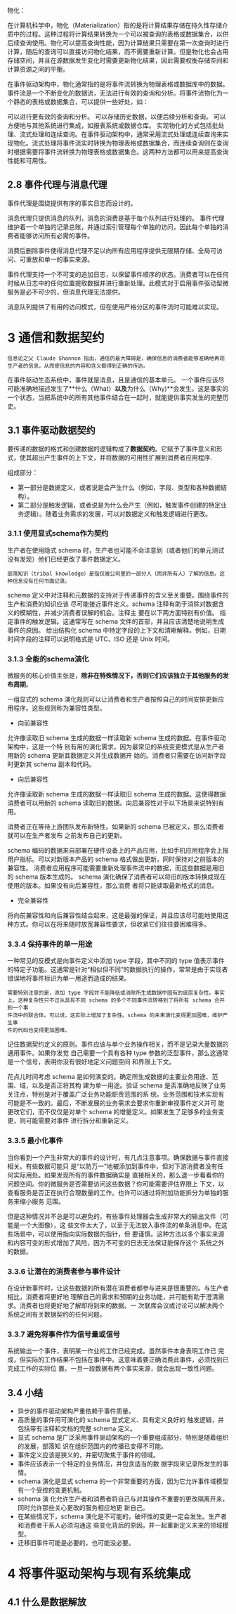 
物化：

在计算机科学中，物化（Materialization）指的是将计算结果存储在持久性存储介质中的过程。这种过程将计算结果转换为一个可以被查询的表格或数据集合，以供后续查询使用。物化可以提高查询性能，因为计算结果只需要在第一次查询时进行计算，随后的查询可以直接访问物化结果，而不需要重新计算。但是物化也会占用存储空间，并且在源数据发生变化时需要更新物化结果，因此需要权衡存储空间和计算资源之间的平衡。

在事件驱动架构中，物化通常指的是将事件流转换为物理表格或数据库中的数据。事件流是一个不断变化的数据流，无法进行有效的查询和分析。将事件流物化为一个静态的表格或数据集合，可以提供一些好处，如：

可以进行更有效的查询和分析。
可以存储历史数据，以便后续分析和查询。
可以方便地与其他系统进行集成，如报表系统或数据仓库。
实现物化的方式包括批处理、流式处理和连续查询。在事件驱动架构中，通常采用流式处理或连续查询来实现物化。流式处理将事件流实时转换为物理表格或数据集合，而连续查询则在查询时根据需要将事件流转换为物理表格或数据集合。这两种方法都可以用来提高查询性能和可用性。


## 2.8 事件代理与消息代理


事件代理是围绕提供有序的事实日志而设计的。

消息代理只提供消息的队列，消息的消费是基于每个队列进行处理的。
事件代理维护着一个单独的记录总账，并通过索引管理每个单独的访问，因此每个单独的消费者能够访问所有必需的事件。

消费后删除事件使得消息代理不足以向所有应用程序提供无限期存储、全局可访问、可重放和单一的事实来源。

事件代理支持一个不可变的追加日志，以保留事件顺序的状态。消费者可以在任何时候从日志中的任何位置提取数据并进行重新处理。此模式对于启用事件驱动型微服务是必不可少的，但消息代理无法提供。

消息队列提供了有用的访问模式，但在使用严格分区的事件流时可能难以实现。

# 3 通信和数据契约

    信息论之父 Claude Shannon 指出，通信的最大障碍是，确保信息的消费者能够准确地再现生产者的信息，从而使信息的内容和含义都得到正确的传达。

在事件驱动生态系统中，事件就是消息，且是通信的基本单元。
一个事件应该尽可能准确地描述发生了**什么（What）**以及**为什么（Why)**会发生。这是事实的一个状态，当把系统中的所有其他事件结合在一起时，就能提供事实发生的完整历史。


## 3.1 事件驱动数据契约

要传递的数据的格式和创建数据的逻辑构成了**数据契约**。它赋予了事件意义和形式，使其超出产生事件的上下文，并将数据的可用性扩展到消费者应用程序.

组成部分：
 - 第一部分是数据定义，或者说是会产生什么（例如，字段、类型和各种数据结构）。
 - 第二部分是触发逻辑，或者说是为什么会产生（例如，触发事件创建的特定业务逻辑）。随着业务需求的发展，可以对数据定义和触发逻辑进行更改。

### 3.1.1 使用显式schema作为契约

生产者在使用隐式 schema 时，生产者也可能不会注意到（或者他们的单元测试没有发现）他们已经更改了事件数据定义。

    部落知识（tribal knowledge）是指仅被公司里的一部分人（而非所有人）了解的信息。这种信息没有任何书面记录。

schema 定义中对注释和元数据的支持对于传递事件的含义至关重要。围绕事件的生产和消费的知识应该
尽可能接近事件定义。schema 注释有助于消除对数据含义的模糊性，并减少消费者误解的机会。注释主
要在以下两方面特别有价值。
指定事件的触发逻辑。这通常写在 schema 文件的首部，并且应该清楚地说明生成事件的原因。
给出结构化 schema 中特定字段的上下文和清晰解释。例如，日期时间字段的注释可以说明格式是 UTC、ISO 还是 Unix 时间。

### 3.1.3 全能的schema演化


微服务的核心价值主张是，**除非在特殊情况下，否则它们应该独立于其他服务的发布周期**。


一组显式的 schema 演化规则可以让消费者和生产者按照自己的时间安排更新应用程序。这些规则称为兼容性类型。

- 向前兼容性

允许像读取旧 schema 生成的数据一样读取新 schema 生成的数据。在事件驱动架构中，这是一个特
别有用的演化需求，因为最常见的系统变更模式是从生产者用新的 schema 更新其数据定义并生成数据开
始的。消费者只需要在访问新字段时更新其 schema 副本和代码。

- 向后兼容性

允许像读取新 schema 生成的数据一样读取旧 schema 生成的数据。这使得数据消费者可以用新的 schema 读取旧的数据。向后兼容性对于以下场景来说特别有用。

消费者正在等待上游团队发布新特性。如果新的 schema 已被定义，那么消费者就可以在生产者发布 之前发布自己的更新。

schema 编码的数据来自部署在硬件设备上的产品应用，比如手机应用程序会上报用户指标。可以对新版本产品的 schema 格式做出更新，同时保持对之前版本的兼容性。
消费者应用程序可能需要重新处理事件流中的数据，而这些数据是用旧的 schema 版本生成的。
schema 演化确保了消费者可以将旧的版本转换成现在使用的版本。如果没有向后兼容性，那么消费
者将只能读取最新格式的消息。

- 完全兼容性

将向前兼容性和向后兼容性结合起来，这是最强的保证，并且应该尽可能地使用这种方式。你可以在将来随时放宽兼容性要求，但收紧它们往往要困难得多。


### 3.3.4 保持事件的单一用途

一种常见的反模式是向事件定义中添加 type 字段，其中不同的 type 值表示事件的特定子功能。这通常是针对“相似但不同”的数据执行的操作，常常是由于实现者错误地将事件标识为单一用途而造成的结果。

    需要特别注意的是，添加 type 字段并不能降低或消除所生成数据中固有的底层复杂性。事实
    上，这种复杂性只不过从具有不同 schema 的多个不同事件流转移到了将所有 schema 合并到一个事
    件流中的联合体。可以说，这实际上增加了复杂性。schema 的未来演化变得更加困难，维护产生事
    件的代码也变得更加困难。

记住数据契约定义的原则。事件应该与单个业务操作相关，而不是记录大量数据的通用事件。如果你发觉
自己需要一个具有各种 type 参数的泛型事件，那么这通常是一个信号，表明你没有很好地定义问题空间
和界限上下文。

花点儿时间考虑 schema 是如何演变的。确定所生成数据的主要业务用途、范围、域，以及是否正将其构
建为单一用途。验证 schema 是否准确地反映了业务关注点，特别是对于覆盖广泛业务功能职责范围的系
统。业务范围和技术实现有可能是不一致的。最后，不断发展的业务需求会要求你重新审视事件定义并可
能更改它们，而不仅仅是对单个 schema 的增量定义。如果发生了足够多的业务变更，则可能需要对事件
进行拆分和重新定义。

### 3.3.5 最小化事件

当你看到一个产生非常大的事件的设计时，有几点注意事项。确保数据与事件直接相关。有些数据可能只
是“以防万一”地被添加到事件中，但对下游消费者没有任何实际用处。如果发现所有的事件数据确实是
直接相关的，那么退一步看看你的问题空间。你的微服务是否需要访问这些数据？你可能需要评估界限上
下文，以查看服务是否正在执行合理数量的工作。也许可以通过将附加功能拆分为单独的服务来缩小服务
范围。

但是这种情况并不总是可以避免的，有些事件处理器会生成非常大的输出文件（可能是一个大图像），这
些文件太大了，以至于无法放入事件流的单条消息中。在这些场景中，可以使用指向实际数据的指针，但
要谨慎。这种方法以多个事实来源和内容可变的形式增加了风险，因为不可变的日志无法保证能保存这个
系统之外的数据。

### 3.3.6 让潜在的消费者参与事件设计

在设计新事件时，让这些数据的所有潜在消费者都参与进来是很重要的。与生产者相比，消费者将更好地
理解自己的需求和预期的业务功能，并可能有助于澄清需求。消费者也将更好地了解即将到来的数据。一
次联席会议或讨论可以解决两个系统之间有关数据契约的任何问题。


### 3.3.7 避免将事件作为信号量或信号

系统输出一个事件，表明某一作业的工作已经完成。虽然事件本身表明工作已
完成，但实际的工作结果不包括在事件中。这意味着要正确消费此事件，必须找到已完成工作的实际位
置。一旦一段数据有两个事实来源，就会出现一致性问题。

## 3.4 小结

- 异步的事件驱动架构严重依赖于事件质量。
- 高质量的事件用可演化的 schema 显式定义、具有定义良好的
触发逻辑，并包括带有注释和文档的完整 schema 定义。
- 显式 schema 是广泛采用事件驱动架构的一个重要组成部分，特别是随着组织的发展，部落知
  识在组织范围内的传播已变得不可能。
- 事件定义应该是狭义的，并密切聚焦于事件的领域。
- 事件应该表示一个特定的业务情况，并包含适当的数
  据字段来记录所发生的事情。
- schema 演化是显式 schema 的一个非常重要的方面，因为它允许事件域模型有一个受控的变更机制。
- schema 演
  化允许生产者和消费者将自己与对其操作不重要的更改隔离开来，同时允许那些关心更改的服务相应地更
  新自己。
- 在某些情况下，schema 演化是不可能的，破坏性的变更一定会发生。生产者和消费者干系人必须沟通这
  些变化背后的原因，并一起重新定义未来的领域模型。
- 迁移旧事件可能是必要的，也可能没必要。

# 4 将事件驱动架构与现有系统集成

## 4.1 什么是数据解放

